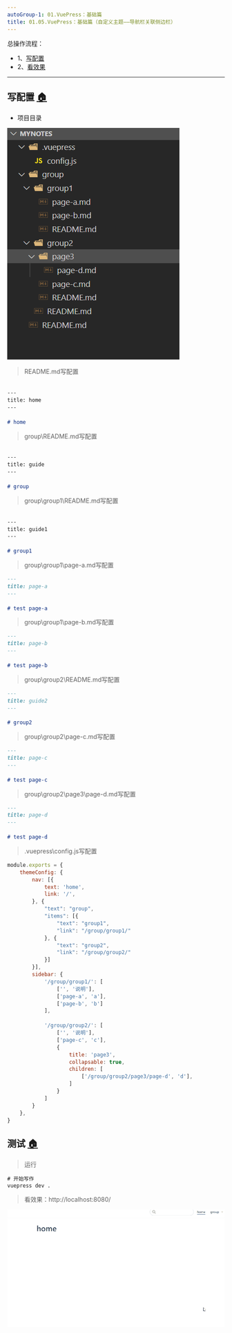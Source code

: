```yaml
---
autoGroup-1: 01.VuePress：基础篇
title: 01.05.VuePress：基础篇（自定义主题——导航栏关联侧边栏）
---
```


总操作流程：
- 1、[写配置](#VuePress-01)
- 2、[看效果](#VuePress-02)

***

## 写配置 <a name="VuePress-01" href="#" >:house:</a>

- 项目目录

![](./image/01.05-1.png)

> README.md写配置

```md

---
title: home
---

# home
```

> group\README.md写配置

```md

---
title: guide
---

# group
```

> group\group1\README.md写配置

```md

---
title: guide1
---

# group1
```

> group\group1\page-a.md写配置

```md
---
title: page-a
---

# test page-a
```

> group\group1\page-b.md写配置

```md
---
title: page-b
---

# test page-b

```

> group\group2\README.md写配置

```md
---
title: guide2
---

# group2
```

> group\group2\page-c.md写配置

```md
---
title: page-c
---

# test page-c
```

> group\group2\page3\page-d.md写配置

```md
---
title: page-d
---

# test page-d
```

> .vuepress\config.js写配置

```js
module.exports = {
    themeConfig: {
        nav: [{
            text: 'home',
            link: '/',
        }, {
            "text": "group",
            "items": [{
                "text": "group1",
                "link": "/group/group1/"
            }, {
                "text": "group2",
                "link": "/group/group2/"
            }]
        }],
        sidebar: {
            '/group/group1/': [
                ['', '说明'],
                ['page-a', 'a'],
                ['page-b', 'b']
            ],

            '/group/group2/': [
                ['', '说明'],
                ['page-c', 'c'],
                {
                    title: 'page3',
                    collapsable: true,
                    children: [
                        ['/group/group2/page3/page-d', 'd'],
                    ]
                }
            ]
        }
    },
}
```


## 测试 <a name="VuePress-02" href="#" >:house:</a>

> 运行

```shell
# 开始写作
vuepress dev .
```

> 看效果：http://localhost:8080/

![](./image/01.05-2.gif)